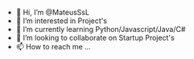 - 👋 Hi, I’m @MateusSsL
- 👀 I’m interested in Project's
- 🌱 I’m currently learning Python/Javascript/Java/C#
- 💞️ I’m looking to collaborate on Startup Project's
- 📫 How to reach me ...

<!---
MateusSsL/MateusSsL is a ✨ special ✨ repository because its `README.md` (this file) appears on your GitHub profile.
You can click the Preview link to take a look at your changes.
--->
